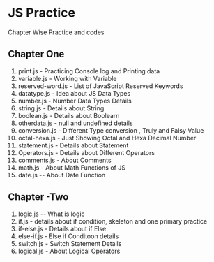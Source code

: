 # JS Practice
Chapter Wise Practice and codes
## Chapter One 
1. print.js  - Practicing Console log and Printing data
2. variable.js - Working with Variable 
3. reserved-word.js - List of JavaScript Reserved Keywords
4. datatype.js - Idea about JS Data Types
5. number.js - Number Data Types Details
6. string.js - Details about String 
7. boolean.js - Details about Boolearn
8. otherdata.js - null and undefined details 
9. conversion.js - Different Type conversion , Truly and Falsy Value
10. octal-hexa.js - Just Showing Octal and Hexa Decimal Number
11. statement.js - Details about Statement
12. Operators.js - Details about Different Operators 
13. comments.js - About Comments 
14. math.js - About Math Functions of JS 
15. date.js -- About Date Function


## Chapter -Two 

1. logic.js -- What is logic
2. if.js - details about if condition, skeleton and one primary practice
3. if-else.js - Details about if Else 
4. else-if.js - Else if Conditoon details 
5. switch.js - Switch Statement Details
6. logical.js - About Logical Operators 



